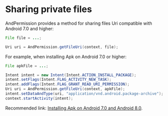 # Sharing private files

AndPermission provides a method for sharing files Uri compatible with Android 7.0 and higher:
```java
File file = ...;

Uri uri = AndPermission.getFileUri(context, file);
```

For example, when installing Apk on Android 7.0 or higher:
```java
File apkFile = ...;

Intent intent = new Intent(Intent.ACTION_INSTALL_PACKAGE);
intent.setFlags(Intent.FLAG_ACTIVITY_NEW_TASK);
intent.addFlags(Intent.FLAG_GRANT_READ_URI_PERMISSION);
Uri uri = AndPermission.getFileUri(context, apkFile);
intent.setDataAndType(uri, "application/vnd.android.package-archive");
context.startActivity(intent);
```

Recommended link: [Installing Apk on Android 7.0 and Android 8.0](../install/README.md).